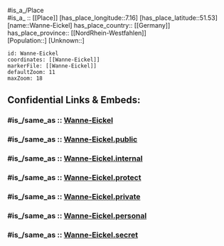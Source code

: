 ﻿---
confidential: public
isDeleted: false
location:
- 51.53
- 7.16
mapmarker: city
mapzoom:
- 7
- 12
SpocWebEntityId: 35442
tags:
- geo/City
type: City
---

#is_a_/Place  
#is_a_ :: [[Place]] 
[has_place_longitude::7.16] 
[has_place_latitude::51.53] 
[name::Wanne-Eickel] 
has_place_country:: [[Germany]]  
has_place_province:: [[NordRhein-Westfahlen]]  
[Population::] 
[Unknown::] 


```leaflet
id: Wanne-Eickel
coordinates: [[Wanne-Eickel]] 
markerFile: [[Wanne-Eickel]] 
defaultZoom: 11 
maxZoom: 18
```


## Confidential Links & Embeds: 

### #is_/same_as :: [Wanne-Eickel](/_Standards/Earth/Continent/Europe/Europe~Central/Germany/Germany~West/Nordrhein-Westfalen/counties~NW/Herne/Wanne-Eickel.md) 

### #is_/same_as :: [Wanne-Eickel.public](/_public/Earth/Continent/Europe/Europe~Central/Germany/Germany~West/Nordrhein-Westfalen/counties~NW/Herne/Wanne-Eickel.public.md) 

### #is_/same_as :: [Wanne-Eickel.internal](/_internal/Earth/Continent/Europe/Europe~Central/Germany/Germany~West/Nordrhein-Westfalen/counties~NW/Herne/Wanne-Eickel.internal.md) 

### #is_/same_as :: [Wanne-Eickel.protect](/_protect/Earth/Continent/Europe/Europe~Central/Germany/Germany~West/Nordrhein-Westfalen/counties~NW/Herne/Wanne-Eickel.protect.md) 

### #is_/same_as :: [Wanne-Eickel.private](/_private/Earth/Continent/Europe/Europe~Central/Germany/Germany~West/Nordrhein-Westfalen/counties~NW/Herne/Wanne-Eickel.private.md) 

### #is_/same_as :: [Wanne-Eickel.personal](/_personal/Earth/Continent/Europe/Europe~Central/Germany/Germany~West/Nordrhein-Westfalen/counties~NW/Herne/Wanne-Eickel.personal.md) 

### #is_/same_as :: [Wanne-Eickel.secret](/_secret/Earth/Continent/Europe/Europe~Central/Germany/Germany~West/Nordrhein-Westfalen/counties~NW/Herne/Wanne-Eickel.secret.md)

